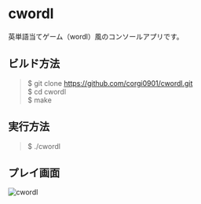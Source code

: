 # cwordl
英単語当てゲーム（wordl）風のコンソールアプリです。

## ビルド方法
> $ git clone https://github.com/corgi0901/cwordl.git  
> $ cd cwordl  
> $ make

## 実行方法
> $ ./cwordl

## プレイ画面
![cwordl](https://user-images.githubusercontent.com/26116936/181575526-380a57c5-6e7f-4b7a-a2f0-7c15b42686f1.png)
